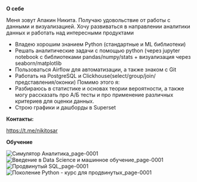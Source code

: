 **О себе**

Меня зовут Апакин Никита. Получаю удовольствие от работы с данными и визуализацией. Хочу развиваться в направлении
аналитики данных и работать над интересными продуктами
- Владею хорошим знанием Python (стандартные и ML библиотеки) 
- Решать аналитические задачи с помощью python (через jupyter notebook с библиотеками
pandas/numpy/stats + визуализация через seaborn/matplotlib
- Пользоваться Airflow для автоматизации, а также знаком с Git
- Работать на PostgreSQL и Clickhouse(select/group/join/представления/оконки)
Помимо этого я:
- Разбираюсь в статистике и основах теории вероятности, а также могу рассказать про А/Б тесты и про применение различных критериев для оценки данных.
- Cтрою графики и дашборды в Superset

**Контакты:**

https://t.me/nikitosar

**Обучение**

![Симулятор Аналитика_page-0001](https://user-images.githubusercontent.com/123862701/215561381-9091cf9f-c85b-43d2-8d27-10afe794cb39.jpg)
![Введение в Data Science и машинное обучение_page-0001](https://user-images.githubusercontent.com/123862701/215561726-16658b2c-927d-4095-bf95-1c5cb2edac70.jpg)
![Продвинутый SQL_page-0001](https://user-images.githubusercontent.com/123862701/215561734-3e6d2ec9-a7a6-4500-98f8-1ce050f8a0b0.jpg)
![Поколение Python - курс для продвинутых_page-0001](https://user-images.githubusercontent.com/123862701/215561738-05f1b845-91b8-4223-bfdc-15212d17ca88.jpg)
